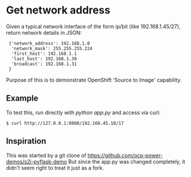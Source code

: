 # Get network address
Given a typical network interface of the form ip/bit (like 192.168.1.45/27),
return network details in JSON:
```
 {'network_address': 192.168.1.0
  'network_mask': 255.255.255.224
  'first_host': 192.168.1.1
  'last_host': 192.168.1.30
  'broadcast': 192.168.1.31
 }
```
Purpose of this is to demonstrate OpenShift 'Source to Image' capability.

## Example
To test this, run directly with *python app.py* and access via curl:
```
$ curl http://127.0.0.1:8080/192.168.45.10/17
```
## Inspiration
This was started by a git clone of
https://github.com/ocp-power-demos/s2i-pyflask-demo
But since the app.py was changed completely, it didn't seem right
to treat it just as a fork.
